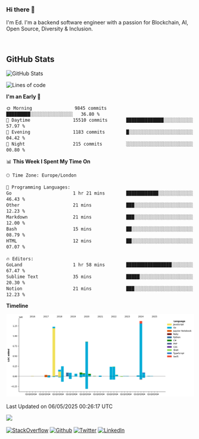 ### Hi there 👋
 I'm Ed. I'm a backend software engineer with a passion for Blockchain, AI, Open Source, Diversity & Inclusion.

<br />

<h2>GitHub Stats</h2>
<p><img src="https://github-readme-stats.vercel.app/api?username=echarrod&amp;show_icons=true" alt="GitHub Stats"></p>

<!--START_SECTION:waka-->
![Lines of code](https://img.shields.io/badge/From%20Hello%20World%20I%27ve%20Written-5.0%20million%20lines%20of%20code-blue)

**I'm an Early 🐤** 

```text
🌞 Morning                9845 commits        █████████░░░░░░░░░░░░░░░░   36.80 % 
🌆 Daytime                15510 commits       ██████████████░░░░░░░░░░░   57.97 % 
🌃 Evening                1183 commits        █░░░░░░░░░░░░░░░░░░░░░░░░   04.42 % 
🌙 Night                  215 commits         ░░░░░░░░░░░░░░░░░░░░░░░░░   00.80 % 
```


📊 **This Week I Spent My Time On** 

```text
🕑︎ Time Zone: Europe/London

💬 Programming Languages: 
Go                       1 hr 21 mins        ████████████░░░░░░░░░░░░░   46.43 % 
Other                    21 mins             ███░░░░░░░░░░░░░░░░░░░░░░   12.23 % 
Markdown                 21 mins             ███░░░░░░░░░░░░░░░░░░░░░░   12.00 % 
Bash                     15 mins             ██░░░░░░░░░░░░░░░░░░░░░░░   08.79 % 
HTML                     12 mins             ██░░░░░░░░░░░░░░░░░░░░░░░   07.07 % 

🔥 Editors: 
GoLand                   1 hr 58 mins        █████████████████░░░░░░░░   67.47 % 
Sublime Text             35 mins             █████░░░░░░░░░░░░░░░░░░░░   20.30 % 
Notion                   21 mins             ███░░░░░░░░░░░░░░░░░░░░░░   12.23 % 
```

**Timeline**

![Lines of Code chart](https://raw.githubusercontent.com/echarrod/echarrod/main/assets/bar_graph.png)


 Last Updated on 06/05/2025 00:26:17 UTC
<!--END_SECTION:waka-->

![](https://komarev.com/ghpvc/?username=echarrod)

<p>
<a href="https://stackoverflow.com/users/1014632/ech" target="_blank"><img alt="StackOverflow" src="https://img.shields.io/badge/-Stackoverflow-FE7A16?style=for-the-badge&logo=stack-overflow&logoColor=white" /></a> 
<a href="https://github.com/echarrod" target="_blank"><img alt="Github" src="https://img.shields.io/badge/GitHub-%2312100E.svg?&style=for-the-badge&logo=Github&logoColor=white" /></a> 
<a href="https://twitter.com/e_harrod" target="_blank"><img alt="Twitter" src="https://img.shields.io/badge/twitter-%231DA1F2.svg?&style=for-the-badge&logo=twitter&logoColor=white" /></a> 
<a href="https://www.linkedin.com/in/ed-harrod" target="_blank"><img alt="LinkedIn" src="https://img.shields.io/badge/linkedin-%230077B5.svg?&style=for-the-badge&logo=linkedin&logoColor=white" /></a>
